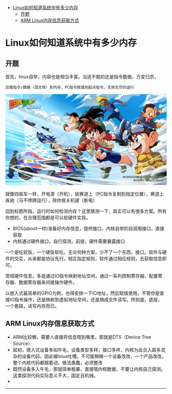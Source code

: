 <!-- MDTOC maxdepth:6 firsth1:1 numbering:0 flatten:0 bullets:1 updateOnSave:1 -->

- [Linux如何知道系统中有多少内存](#linux如何知道系统中有多少内存)   
   - [开题](#开题)   
   - [ARM Linux内存信息获取方式](#arm-linux内存信息获取方式)   

<!-- /MDTOC -->
# Linux如何知道系统中有多少内存

## 开题

首先，linux自举，内容也是相当丰富。当逃不脱的还是指令数据，万变归宗，

```
加载指令/数据（混合体）到内存，PC指令赋值到起点指令，无休无尽的运行
```

![20220716_093707_10](image/20220716_093707_10.png)

就像四驱车一样，开电源（开机），放赛道上（PC指令复制到指定位置），赛道上疾驰（马不停蹄运行），除你按关机键（断电）

回到标题所指，运行时如何检测内存？这里猜测一下，其实可以有很多方案。所有你想的，在合理范围都是可以软硬件实现。

* BIOS(uboot一样)准备好内存信息，提供接口，内核自举阶段调用接口，直接获取
* 内核通过硬件接口，自行探测，前提，硬件需要暴露接口

一个是吃软饭，一个硬饭软吃。无论何种方案，少不了一个东西，接口。软件与硬件的交互，从来都是协议先行。相互指定规则，软件通过相应规则，去获取信息即可。

常规硬件信息，多是通过IO指令映射地址空间，通过一系列控制寄存器、配置寄存器、数据寄存器来间接操作硬件。

以嵌入式最简单的GPIO为例，也得安排一下IO地址，然后赋值使用。不管你是直接IO指令操作，还是映射到虚拟地址空间，还是搞成文件读写。所到底，底层，一个套路，读写内存而已。


## ARM Linux内存信息获取方式

* ARM比较懒，需要人直接将信息喂到嘴里。那就是DTS（Device Tree Source）
* 起初，嵌入式设备多如牛毛，设备类型多样，接口多样，内核为此合入超多混杂的设备代码，因此被linus吐槽。不可能稍微一个设备改改，一个产品改改，整个内核代码都跟着动，做法愚蠢，必须整改
* 既然设备多入牛毛，那就简单粗暴，直接喂内核数据，不要让内核自己探测。这类探测代码实际意义不大，固定且机械。
*












---
